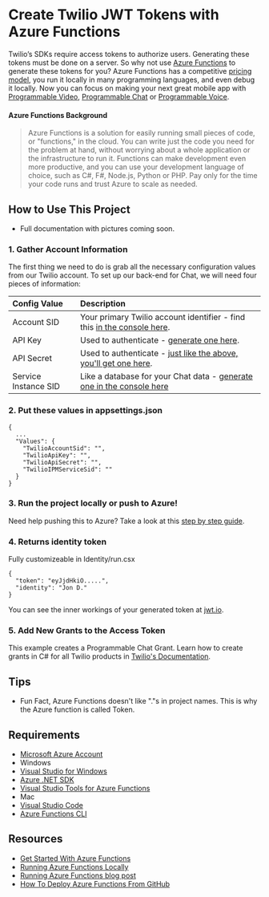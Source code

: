 # Create Twilio JWT Tokens with Azure Functions

Twilio’s SDKs require access tokens to authorize users. Generating these tokens must be done on a server. So why not use [Azure Functions](https://docs.microsoft.com/en-us/azure/azure-functions/functions-overview) to generate these tokens for you? Azure Functions has a competitive [pricing model](https://docs.microsoft.com/en-us/azure/azure-functions/functions-overview#pricing), you run it locally in many programming languages, and even debug it locally. Now you can focus on making your next great mobile app with [Programmable Video](https://www.twilio.com/video), [Programmable Chat](https://www.twilio.com/chat) or [Programmable Voice](https://www.twilio.com/voice).

#### Azure Functions Background
>Azure Functions is a solution for easily running small pieces of code, or "functions," in the cloud. You can write just the code you need for the problem at hand, without worrying about a whole application or the infrastructure to run it. Functions can make development even more productive, and you can use your development language of choice, such as C#, F#, Node.js, Python or PHP. Pay only for the time your code runs and trust Azure to scale as needed.

## How to Use This Project
 - Full documentation with pictures coming soon.
 
### 1. Gather Account Information

The first thing we need to do is grab all the necessary configuration values from our
Twilio account. To set up our back-end for Chat, we will need four 
pieces of information:

| Config Value  | Description |
| :-------------  |:------------- |
Account SID | Your primary Twilio account identifier - find this [in the console here](https://www.twilio.com/console/chat/getting-started).
API Key | Used to authenticate - [generate one here](https://www.twilio.com/console/chat/dev-tools/api-keys).
API Secret | Used to authenticate - [just like the above, you'll get one here](https://www.twilio.com/console/chat/dev-tools/api-keys).
Service Instance SID | Like a database for your Chat data - [generate one in the console here](https://www.twilio.com/console/chat/services)

### 2. Put these values in appsettings.json
```
{
  ...
  "Values": {
    "TwilioAccountSid": "",
    "TwilioApiKey": "",
    "TwilioApiSecret": "",
    "TwilioIPMServiceSid": ""
  }
}
```

### 3. Run the project locally or push to Azure!
Need help pushing this to Azure? Take a look at this [step by step guide](https://docs.microsoft.com/en-us/azure/azure-functions/functions-create-first-azure-function-azure-portal).

### 4. Returns identity token
Fully customizeable in Identity/run.csx
```
{
  "token": "eyJjdHkiO.....",
  "identity": "Jon D."
}
```
You can see the inner workings of your generated token at [jwt.io](https://jwt.io/).

### 5. Add New Grants to the Access Token
This example creates a Programmable Chat Grant. Learn how to create grants in C# for all Twilio products in [Twilio's Documentation](https://www.twilio.com/docs/api/rest/access-tokens).
## Tips
 - Fun Fact, Azure Functions doesn't like "."s in project names. This is why the Azure function is called Token.
 
## Requirements
- [Microsoft Azure Account](https://azure.microsoft.com/en-us/services/functions/)
- Windows
 - [Visual Studio for Windows](https://www.visualstudio.com/downloads/)
 - [Azure .NET SDK](https://go.microsoft.com/fwlink/?LinkId=518003&clcid=0x409)
 - [Visual Studio Tools for Azure Functions](https://aka.ms/azfunctiontools)
- Mac
 - [Visual Studio Code](https://code.visualstudio.com/)
 - [Azure Functions CLI](https://www.npmjs.com/package/azure-functions-cli)
 
## Resources
 - [Get Started With Azure Functions](https://docs.microsoft.com/en-us/azure/azure-functions/functions-create-first-azure-function)
 - [Running Azure Functions Locally](https://docs.microsoft.com/en-us/azure/azure-functions/functions-run-local)
 - [Running Azure Functions blog post](https://blogs.msdn.microsoft.com/appserviceteam/2016/12/01/running-azure-functions-locally-with-the-cli/)
 - [How To Deploy Azure Functions From GitHub](http://jameschambers.com/2016/11/deploy-functions-from-github/)

